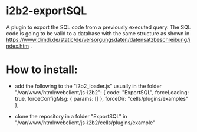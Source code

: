 # i2b2-exportSQL
A plugin to export the SQL code from a previously executed query. The SQL code is going to be valid to a database with the same structure as shown in https://www.dimdi.de/static/de/versorgungsdaten/datensatzbeschreibung/index.htm .

# How to install:
- add the following to the "i2b2_loader.js" usually in the folder "/var/www/html/webclient/js-i2b2":
  { code: "ExportSQL",
    forceLoading: true,
    forceConfigMsg: { params: [] },
    forceDir: "cells/plugins/examples"
  },

- clone the repository in a folder "ExportSQL" in "/var/www/html/webclient/js-i2b2/cells/plugins/example"
